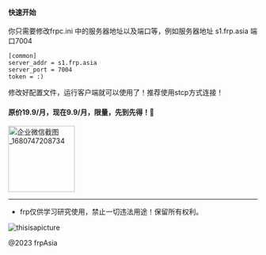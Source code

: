 
#### 快速开始
你只需要修改frpc.ini 中的服务器地址以及端口等，例如服务器地址 s1.frp.asia 端口7004 

```
[common] 
server_addr = s1.frp.asia
server_port = 7004
token = :)
```
修改好配置文件，运行客户端就可以使用了！推荐使用stcp方式连接！

#### 原价19.9/月，现在9.9/月，限量，先到先得！🤭

<img width="134" alt="企业微信截图_1680747208734" src="https://user-images.githubusercontent.com/102269230/230255375-849667da-a192-4ddf-90c1-88de0353b75e.png">




---
* frp仅供学习研究使用，禁止一切违法用途！保留所有权利。



![thisisapicture](https://tse2-mm.cn.bing.net/th/id/OIP-C.-_Hy7CugwLBZ-wXn4AMFIAHaCk?w=330&h=121&c=7&r=0&o=5&dpr=1.3&pid=1.7)

@2023 frpAsia 
